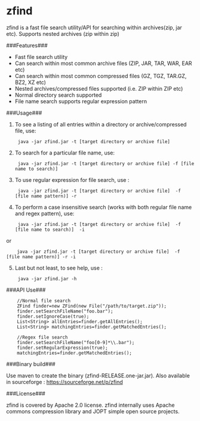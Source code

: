 zfind
=====

zfind is a fast file search utility/API for searching within archives(zip, jar etc). Supports nested archives (zip within zip)


###Features###

* Fast file search utility
* Can search within most common archive files (ZIP, JAR, TAR, WAR, EAR etc)
* Can search within most common compressed files (GZ, TGZ, TAR.GZ, BZ2, XZ etc)
* Nested archives/compressed files supported (i.e. ZIP within ZIP etc)
* Normal directory search supported
* File name search supports regular expression pattern


###Usage###

1. To see a listing of all entries within a directory or archive/compressed file, use:
        
        java -jar zfind.jar -t [target directory or archive file]

2. To search for a particular file name, use:
        
        java -jar zfind.jar -t [target directory or archive file] -f [file name to search)]

3. To use regular expression for file search, use :

        java -jar zfind.jar -t [target directory or archive file]  -f [file name pattern)] -r

4. To perform a case insensitive search (works with both regular file name and regex pattern), use:

        java -jar zfind.jar -t [target directory or archive file]  -f [file name to search)]  -i
or

        java -jar zfind.jar -t [target directory or archive file]  -f [file name pattern)] -r -i

5. Last but not least, to see help, use :

        java -jar zfind.jar -h


###API Use###

        //Normal file search
        ZFind finder=new ZFind(new File("/path/to/target.zip"));
        finder.setSearchFileName("foo.bar");
        finder.setIgnoreCase(true);
        List<String> allEntries=finder.getAllEntries();
        List<String> matchingEntries=finder.getMatchedEntries();

        //Regex file search
        finder.setSearchFileName("foo[0-9]*\\.bar");
        finder.setRegularExpression(true);
        matchingEntries=finder.getMatchedEntries();



###Binary build###

Use maven to create the binary (zfind-RELEASE.one-jar.jar). Also available in sourceforge : https://sourceforge.net/p/zfind



###License###

zfind is covered by Apache 2.0 license. zfind internally uses Apache commons compression library and JOPT simple open source projects.